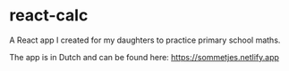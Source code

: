 # react-calc

A React app I created for my daughters to practice primary school maths.

The app is in Dutch and can be found here: https://sommetjes.netlify.app
